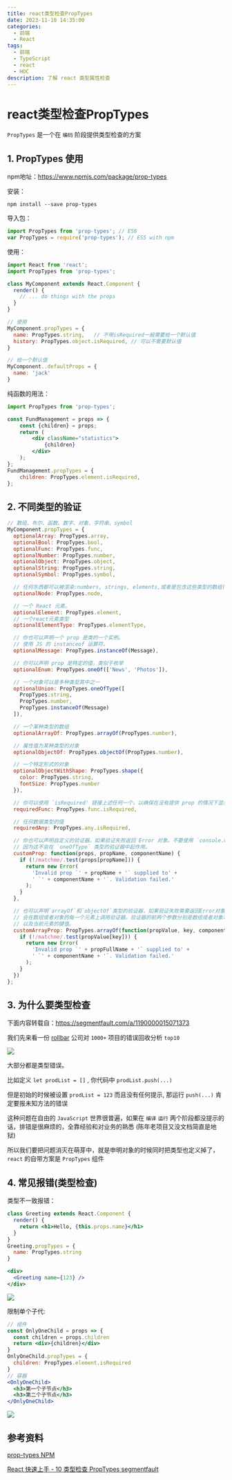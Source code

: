 ```yaml
---
title: react类型检查PropTypes
date: 2023-11-10 14:35:00
categories:
  - 前端
  - React
tags:
  - 前端
  - TypeScript
  - react
  - HOC
description: 了解 react 类型属性检查
---
```


# react类型检查PropTypes

`PropTypes` 是一个在 `编码` 阶段提供类型检查的方案

## 1. PropTypes 使用

npm地址：https://www.npmjs.com/package/prop-types

安装：

```
npm install --save prop-types
```

导入包：

```js
import PropTypes from 'prop-types'; // ES6
var PropTypes = require('prop-types'); // ES5 with npm
```

使用：

```jsx
import React from 'react';
import PropTypes from 'prop-types';

class MyComponent extends React.Component {
  render() {
    // ... do things with the props
  }
}

// 使用
MyComponent.propTypes = {
  name: PropTypes.string,	// 不带isRequired一般需要给一个默认值
  history: PropTypes.object.isRequired,	// 可以不需要默认值
}

// 给一个默认值
MyComponent..defaultProps = {
  name: 'jack'
}
```

纯函数的用法：

```jsx
import PropTypes from 'prop-types';

const FundManagement = props => {
    const {children} = props;
    return (
        <div className="statistics">
            {children}
        </div>
    );
};
FundManagement.propTypes = {
    children: PropTypes.element.isRequired,
};
```



## 2. 不同类型的验证



```jsx
// 数组、布尔、函数、数字、对象、字符串、symbol
MyComponent.propTypes = {
  optionalArray: PropTypes.array,
  optionalBool: PropTypes.bool,
  optionalFunc: PropTypes.func,
  optionalNumber: PropTypes.number,
  optionalObject: PropTypes.object,
  optionalString: PropTypes.string,
  optionalSymbol: PropTypes.symbol,

  // 任何东西都可以被渲染:numbers, strings, elements,或者是包含这些类型的数组(或者是片段)。
  optionalNode: PropTypes.node,

  // 一个 React 元素。
  optionalElement: PropTypes.element,
  // 一个react元素类型
  optionalElementType: PropTypes.elementType,

  // 你也可以声明一个 prop 是类的一个实例。
  // 使用 JS 的 instanceof 运算符。
  optionalMessage: PropTypes.instanceOf(Message),

  // 你可以声明 prop 是特定的值，类似于枚举
  optionalEnum: PropTypes.oneOf(['News', 'Photos']),

  // 一个对象可以是多种类型其中之一
  optionalUnion: PropTypes.oneOfType([
    PropTypes.string,
    PropTypes.number,
    PropTypes.instanceOf(Message)
  ]),

  // 一个某种类型的数组
  optionalArrayOf: PropTypes.arrayOf(PropTypes.number),

  // 属性值为某种类型的对象
  optionalObjectOf: PropTypes.objectOf(PropTypes.number),

  // 一个特定形式的对象
  optionalObjectWithShape: PropTypes.shape({
    color: PropTypes.string,
    fontSize: PropTypes.number
  }),

  // 你可以使用 `isRequired' 链接上述任何一个，以确保在没有提供 prop 的情况下显示警告。
  requiredFunc: PropTypes.func.isRequired,

  // 任何数据类型的值
  requiredAny: PropTypes.any.isRequired,

  // 你也可以声明自定义的验证器。如果验证失败返回 Error 对象。不要使用 `console.warn` 或者 throw ，
  // 因为这不会在 `oneOfType` 类型的验证器中起作用。
  customProp: function(props, propName, componentName) {
    if (!/matchme/.test(props[propName])) {
      return new Error(
        'Invalid prop `' + propName + '` supplied to' +
        ' `' + componentName + '`. Validation failed.'
      );
    }
  },

  // 也可以声明`arrayOf`和`objectOf`类型的验证器，如果验证失败需要返回Error对象。
  // 会在数组或者对象的每一个元素上调用验证器。验证器的前两个参数分别是数组或者对象本身，
  // 以及当前元素的键值。
  customArrayProp: PropTypes.arrayOf(function(propValue, key, componentName, location, propFullName) {
    if (!/matchme/.test(propValue[key])) {
      return new Error(
        'Invalid prop `' + propFullName + '` supplied to' +
        ' `' + componentName + '`. Validation failed.'
      );
    }
  })
};
```



## 3. 为什么要类型检查

下面内容转载自：https://segmentfault.com/a/1190000015071373

我们先来看一份 [rollbar](https://rollbar.com/) 公司对 `1000+` 项目的错误回收分析 `top10`

![](./img/005-react.png)

大部分都是类型错误。

比如定义 `let prodList = []` , 你代码中 `prodList.push(...)`

但是初始的时候被设置 `prodList = 123` 而且没有任何提示, 那运行 `push(...)` 肯定要报未知方法的错误

这种问题在自由的 `JavaScript` 世界很普遍，如果在 `编译` `运行` 两个阶段都没提示的话，排错是很麻烦的，全靠经验和对业务的熟悉 (陈年老项目又没文档简直是地狱)

所以我们要把问题消灭在萌芽中，就是申明对象的时候同时把类型也定义掉了， `react` 的自带方案是 `PropTypes` 组件

## 4. 常见报错(类型检查)

类型不一致报错：

```jsx
class Greeting extends React.Component {
  render() {
    return <h1>Hello, {this.props.name}</h1>
  }
}
Greeting.propTypes = {
  name: PropTypes.string
}

<div>
  <Greeting name={123} />
</div>
```

![](./img/006-react.png)

限制单个子代:

```jsx
// 组件
const OnlyOneChild = props => {
  const children = props.children
  return <div>{children}</div>
}
OnlyOneChild.propTypes = {
  children: PropTypes.element.isRequired
}
// 容器
<OnlyOneChild>
  <h3>第一个子节点</h3>
  <h3>第二个子节点</h3>
</OnlyOneChild>
```

![](./img/007-react.png)







## 参考资料

[prop-types  NPM](https://www.npmjs.com/package/prop-types)

[React 快速上手 - 10 类型检查 PropTypes  segmentfault](https://segmentfault.com/a/1190000015071373)
